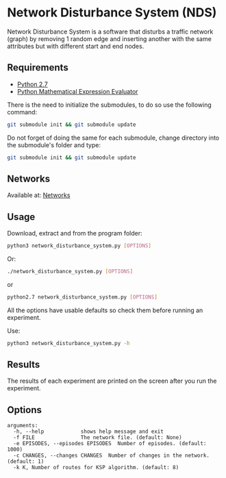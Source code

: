 Network Disturbance System (NDS)
=============================
Network Disturbance System is a software that disturbs a traffic network
(graph) by removing 1 random edge and inserting another with the same
attributes but with different start and end nodes.

## Requirements
 * [Python 2.7](https://www.python.org/downloads/)
 * [Python Mathematical Expression Evaluator](https://pypi.python.org/pypi/py_expression_eval)
 
 There is the need to initialize the submodules, to do so use the following command:
```sh
git submodule init && git submodule update
```

 Do not forget of doing the same for each submodule, change directory into the submodule's folder and type:
```sh
git submodule init && git submodule update
```

## Networks
 Available at:  [Networks](https://github.com/maslab-ufrgs/network-files)
 
## Usage
Download, extract and from the program folder:
```sh
python3 network_disturbance_system.py [OPTIONS]
```
Or:
```sh
./network_disturbance_system.py [OPTIONS]
```
or
```sh
python2.7 network_disturbance_system.py [OPTIONS]
```

All the options have usable defaults so check them before running an experiment.

Use:

```sh
python3 network_disturbance_system.py -h
```

## Results
The results of each experiment are printed on the screen after you run the experiment.

## Options
```
arguments:
  -h, --help            shows help message and exit
  -f FILE               The network file. (default: None)
  -e EPISODES, --episodes EPISODES  Number of episodes. (default: 1000)
  -c CHANGES, --changes CHANGES  Number of changes in the network. (default: 1)
  -k K, Number of routes for KSP algorithm. (default: 8)
```
